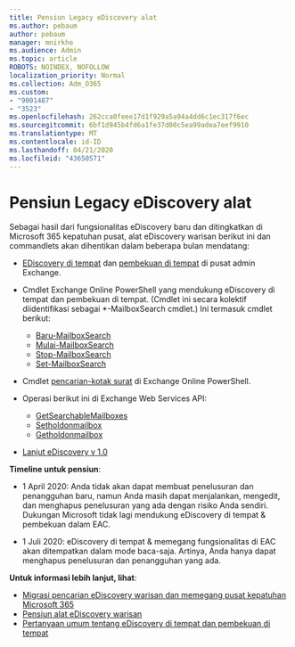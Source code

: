 ```yaml
---
title: Pensiun Legacy eDiscovery alat
ms.author: pebaum
author: pebaum
manager: mnirkhe
ms.audience: Admin
ms.topic: article
ROBOTS: NOINDEX, NOFOLLOW
localization_priority: Normal
ms.collection: Adm_O365
ms.custom:
- "9001487"
- "3523"
ms.openlocfilehash: 262cca0feee17d1f929a5a94a4dd6c1ec317f6ec
ms.sourcegitcommit: 6bf1d945b4fd6a1fe37d00c5ea99adea7eef9910
ms.translationtype: MT
ms.contentlocale: id-ID
ms.lasthandoff: 04/21/2020
ms.locfileid: "43650571"
---
```

# <a name="retirement-of-legacy-ediscovery-tools"></a>Pensiun Legacy eDiscovery alat

Sebagai hasil dari fungsionalitas eDiscovery baru dan ditingkatkan di Microsoft 365 kepatuhan pusat, alat eDiscovery warisan berikut ini dan commandlets akan dihentikan dalam beberapa bulan mendatang:

- [EDiscovery di tempat](https://docs.microsoft.com/exchange/security-and-compliance/in-place-ediscovery/in-place-ediscovery) dan [pembekuan di tempat](https://docs.microsoft.com/exchange/security-and-compliance/create-or-remove-in-place-holds) di pusat admin Exchange.

- Cmdlet Exchange Online PowerShell yang mendukung eDiscovery di tempat dan pembekuan di tempat. (Cmdlet ini secara kolektif diidentifikasi sebagai *-MailboxSearch cmdlet.) Ini termasuk cmdlet berikut:

    - [Baru-MailboxSearch](https://docs.microsoft.com/powershell/module/exchange/policy-and-compliance-content-search/new-mailboxsearch)
    - [Mulai-MailboxSearch](https://docs.microsoft.com/powershell/module/exchange/policy-and-compliance-content-search/start-mailboxsearch)
    - [Stop-MailboxSearch](https://docs.microsoft.com/powershell/module/exchange/policy-and-compliance-content-search/stop-mailboxsearch)
    - [Set-MailboxSearch](https://docs.microsoft.com/powershell/module/exchange/policy-and-compliance-content-search/set-mailboxsearch)

- Cmdlet [pencarian-kotak surat](https://docs.microsoft.com/powershell/module/exchange/mailboxes/search-mailbox?view=exchange-ps) di Exchange Online PowerShell.
- Operasi berikut ini di Exchange Web Services API:
    - [GetSearchableMailboxes](https://docs.microsoft.com/exchange/client-developer/web-service-reference/getsearchablemailboxes-operation)
    - [Setholdonmailbox](https://docs.microsoft.com/exchange/client-developer/web-service-reference/setholdonmailboxes-operation)
    - [Getholdonmailbox](https://docs.microsoft.com/exchange/client-developer/web-service-reference/getholdonmailboxes-operation)

- [Lanjut eDiscovery v 1.0](https://docs.microsoft.com/microsoft-365/compliance/office-365-advanced-ediscovery)

**Timeline untuk pensiun**:
- 1 April 2020: Anda tidak akan dapat membuat penelusuran dan penangguhan baru, namun Anda masih dapat menjalankan, mengedit, dan menghapus penelusuran yang ada dengan risiko Anda sendiri. Dukungan Microsoft tidak lagi mendukung eDiscovery di tempat & pembekuan dalam EAC.

- 1 Juli 2020: eDiscovery di tempat & memegang fungsionalitas di EAC akan ditempatkan dalam mode baca-saja. Artinya, Anda hanya dapat menghapus penelusuran dan penangguhan yang ada.

**Untuk informasi lebih lanjut, lihat**:

 - [Migrasi pencarian eDiscovery warisan dan memegang pusat kepatuhan Microsoft 365](https://docs.microsoft.com/microsoft-365/compliance/migrate-legacy-ediscovery-searches-and-holds)
 - [Pensiun alat eDiscovery warisan](https://docs.microsoft.com/microsoft-365/compliance/legacy-ediscovery-retirement)
 - [Pertanyaan umum tentang eDiscovery di tempat dan pembekuan di tempat](https://docs.microsoft.com/microsoft-365/compliance/legacy-ediscovery-retirement#faqs-about-in-place-ediscovery-and-in-place-holds)



